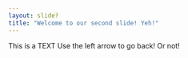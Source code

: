 ```yaml
---
layout: slide?
title: "Welcome to our second slide! Yeh!"
---
```

This is a
TEXT
Use the left arrow to go back! Or not!
